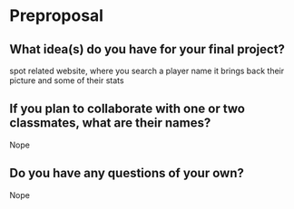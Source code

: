 # Preproposal

## What idea(s) do you have for your final project?

spot related website, where you search a player name it brings back their picture and some of their stats

## If you plan to collaborate with one or two classmates, what are their names?
Nope
## Do you have any questions of your own?
Nope